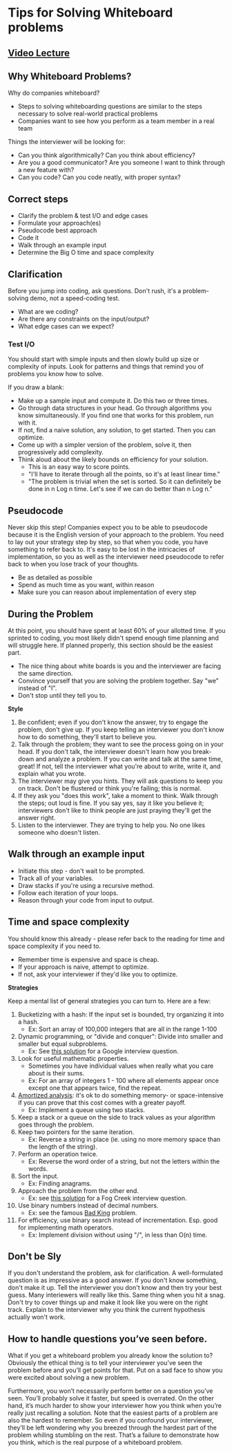 # Tips for Solving Whiteboard problems

## [Video Lecture][video-lecture]
[video-lecture]: https://vimeo.com/385340560/b592c54e6f

## Why Whiteboard Problems?

 Why do companies whiteboard?
* Steps to solving whiteboarding questions are similar to the steps necessary to solve real-world practical problems
* Companies want to see how you perform as a team member in a real team

 Things the interviewer will be looking for:
* Can you think algorithmically? Can you think about efficiency?
* Are you a good communicator? Are you someone I want to think through a new feature with?
* Can you code? Can you code neatly, with proper syntax?

## Correct steps

* Clarify the problem & test I/O and edge cases
* Formulate your approach(es)
* Pseudocode best approach
* Code it
* Walk through an example input
* Determine the Big O time and space complexity

## Clarification

 Before you jump into coding, ask questions.  Don't rush, it's a problem-solving demo, not a speed-coding test.
* What are we coding?
* Are there any constraints on the input/output?
* What edge cases can we expect?

### Test I/O

 You should start with simple inputs and then slowly build up size or complexity of inputs. Look for patterns and things that remind you of problems you know how to solve.

 If you draw a blank:
* Make up a sample input and compute it. Do this two or three times.
* Go through data structures in your head. Go through algorithms you know simultaneously. If you find one that works for this problem, run with it.
* If not, find a naive solution, any solution, to get started. Then you can optimize.
* Come up with a simpler version of the problem, solve it, then progressively add complexity.
* Think aloud about the likely bounds on efficiency for your solution.
    * This is an easy way to score points.
    * "I'll have to iterate through all the points, so it's at least linear time."
    * "The problem is trivial when the set is sorted. So it can definitely be done in n Log n time. Let's see if we can do better than n Log n."

## Pseudocode

 Never skip this step! Companies expect you to be able to pseudocode because it is the English version of your approach to the problem. You need to lay out your strategy step by step, so that when you code, you have something to refer back to. It's easy to be lost in the intricacies of implementation, so you as well as the interviewer need pseudocode to refer back to when you lose track of your thoughts.
 
 * Be as detailed as possible
 * Spend as much time as you want, within reason
 * Make sure you can reason about implementation of every step


## During the Problem

 At this point, you should have spent at least 60% of your allotted time. If you sprinted to coding, you most likely didn't spend enough time planning and will struggle here. If planned properly, this section should be the easiest part.

* The nice thing about white boards is you and the interviewer are facing the same direction.
* Convince yourself that you are solving the problem together. Say "we" instead of "I".
* Don't stop until they tell you to.

**Style**

1. Be confident; even if you don't know the answer, try to engage the
  problem, don't give up. If you keep telling an interviewer you don't
  know how to do something, they'll start to believe you.
2. Talk through the problem; they want to see the process going on in
  your head. If you don't talk, the interviewer doesn't learn how you
  break-down and analyze a problem. If you can write and talk at the
  same time, great! If not, tell the interviewer what you're about to
  write, write it, and explain what you wrote.
3. The interviewer may give you hints. They will ask questions to keep
  you on track. Don't be flustered or think you're failing; this is
  normal.
4. If they ask you "does this work", take a moment to think. Walk
  through the steps; out loud is fine. If you say yes, say it like you
  believe it; interviewers don't like to think people are just
  praying they'll get the answer right.
5. Listen to the interviewer. They are trying to help you. No one likes someone who doesn't listen.

## Walk through an example input

 * Initiate this step - don't wait to be prompted.
 * Track all of your variables.
 * Draw stacks if you're using a recursive method.
 * Follow each iteration of your loops.
 * Reason through your code from input to output.

## Time and space complexity

 You should know this already - please refer back to the reading for time and space complexity if you need to.
 
 * Remember time is expensive and space is cheap.
 * If your approach is naive, attempt to optimize.
 * If not, ask your interviewer if they'd like you to optimize.

**Strategies**

 Keep a mental list of general strategies you can turn to. Here are a few:

1. Bucketizing with a hash: If the input set is bounded, try organizing it into a hash.
    * Ex: Sort an array of 100,000 integers that are all in the range 1-100
2. Dynamic programming, or "divide and conquer": Divide into smaller and smaller but equal subproblems.
    * Ex: See [this solution][dynamic-programming-ex] for a Google interview question.
3. Look for useful mathematic properties.
    * Sometimes you have individual values when really what you care about is their sums.
    * Ex: For an array of integers 1 - 100 where all elements appear once except one that appears twice, find the repeat.
4. [Amortized analysis][amortized-analysis]: it's ok to do something memory- or space-intensive if you can prove that this cost comes with a greater payoff.
    * Ex: Implement a queue using two stacks.
5. Keep a stack or a queue on the side to track values as your algorithm goes through the problem.
6. Keep two pointers for the same iteration.
    * Ex: Reverse a string in place (ie. using no more memory space than the length of the string).
7. Perform an operation twice.
    * Ex: Reverse the word order of a string, but not the letters within the words.
8. Sort the input.
    * Ex: Finding anagrams.
9. Approach the problem from the other end.
    * Ex: see [this solution][pirates-ex] for a Fog Creek interview question.
10. Use binary numbers instead of decimal numbers.
    * Ex: see the famous [Bad King][bad-king-ex] problem.
11. For efficiency, use binary search instead of incrementation. Esp. good for implementing math operators.
    * Ex: Implement division without using "/", in less than O(n) time.

[amortized-analysis]: http://en.wikipedia.org/wiki/Amortized_analysis
[dynamic-programming-ex]: http://www.careercup.com/question?id=19286747
[pirates-ex]: http://www.techinterview.org/post/526325766/pirates
[bad-king-ex]: http://www.techinterview.org/post/526313890/bad-king


## Don't be Sly

If you don't understand the problem, ask for clarification. A well-formulated question is as impressive as a good answer. If you don't know something, don't make it up. Tell the interviewer you don't know and then try your best guess. Many interiewers will really like this. Same thing when you hit a snag. Don't try to cover things up and make it look like you were on the right track. Explain to the interviewer why you think the current hypothesis actually won't work.

## How to handle questions you’ve seen before.

What if you get a whiteboard problem you already know the solution to?
Obviously the ethical thing is to tell your interviewer you’ve seen the problem
before and you’ll get points for that. Put on a sad face to show you were
excited about solving a new problem.

Furthermore, you won’t necessarily perform better on a question you’ve seen.
You’ll probably solve it faster, but speed is overrated. On the other hand,
it’s much harder to show your interviewer how you think when you’re really just
recalling a solution. Note that the easiest parts of a problem are also the
hardest to remember. So even if you confound your interviewer, they’ll be left
wondering why you breezed through the hardest part of the problem whiling
stumbling on the rest. That’s a failure to demonstrate how you think, which is
the real purpose of a whiteboard problem.
